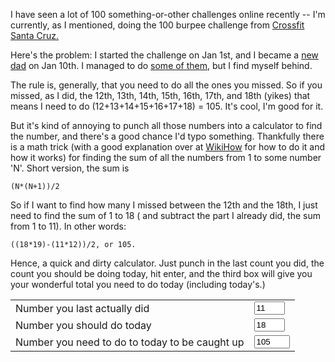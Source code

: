 <!--
.. title: How to catch up on a 100-something-challenge
.. date: 2009/01/17 13:37
.. slug: how-to-catch-up-on-a-100-something-challenge
.. tags:
.. link:
.. description:
-->

I have seen a lot of 100 something-or-other challenges online recently -- I'm currently, as I mentioned, doing the 100 burpee challenge from [Crossfit Santa Cruz.](http://www.crossfitsantacruz.com/crossfit_santa_cruz/burpee-challenge-details.html)

Here's the problem: I started the challenge on Jan 1st, and I became a [new dad](http://carterbarratt.com) on Jan 10th. I managed to do [some of them](http://twitter.com/jbarratt/status/1112197431), but I find myself behind.

The rule is, generally, that you need to do all the ones you missed. So if you missed, as I did, the 12th, 13th, 14th, 15th, 16th, 17th, and 18th (yikes) that means I need to do (12+13+14+15+16+17+18) = 105. It's cool, I'm good for it.

But it's kind of annoying to punch all those numbers into a calculator to find the number, and there's a good chance I'd typo something. Thankfully there is a math trick (with a good explanation over at [WikiHow](http://www.wikihow.com/Sum-the-Integers-from-1-to-N) for how to do it and how it works) for finding the sum of all the numbers from 1 to some number 'N'. Short version, the sum is 

```
(N*(N+1))/2
```

So if I want to find how many I missed between the 12th and the 18th, I just need to find the sum of 1 to 18 ( and subtract the part I already did, the sum from 1 to 11). In other words:

```
((18*19)-(11*12))/2, or 105.
```

Hence, a quick and dirty calculator. Just punch in the last count you did, the count you should be doing today, hit enter, and the third box will give you your wonderful total you need to do today (including today's.)

<script language="Javascript" type="text/javascript">
function calc_catchup(form) {
	var last = eval(form.last.value);
	var today = eval(form.today.value);
	var catchup = ((today*(today+1)) - (last*(last+1)))/2;
	form.catchup.value = catchup;
}
</script>

<form method='post' name='catchup_count' action='calc_catchup'>
<table>
<tr><td>Number you last actually did</td><td><input type='text' name='last' size='3' value='11' onchange="calc_catchup(this.form)"/></td></tr>
<tr><td>Number you should do today</td><td><input type='text' name='today' size='3' onchange="calc_catchup(this.form)" value='18'/></td></tr>
<tr><td>Number you need to do to today to be caught up</td><td><input type='text' name='catchup' size='4' value='105' onchange="calc_catchup(this.form)"/></td></tr>
</table>
</form>
